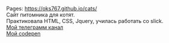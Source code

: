 Pages: https://oks767.github.io/cats/  
Сайт питомника для котят.  
Практиковала HTML, CSS, Jquery, училась работать со slick.  
[Мой телеграмм канал](https://t.me/oksana_world_it)    
[Мой codepen](https://codepen.io/oks767/pens/public)
